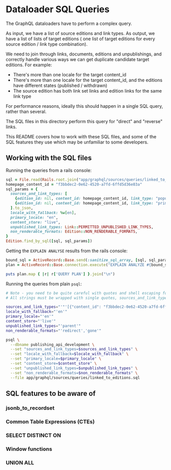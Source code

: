 Dataloader SQL Queries
======================

The GraphQL dataloaders have to perform a complex query.

As input, we have a list of source editions and link types. As output, we have a list of lists of target editions (
one list of target editions for every source edition / link type combination).

We need to join through links, documents, editions and unpublishings, and correctly handle various ways we can get
duplicate candidate target editions. For example:

- There's more than one locale for the target content_id
- There's more than one locale for the target content_id, and the editions have different states (published / withdrawn)
- The source edition has both link set links and edition links for the same link type

For performance reasons, ideally this should happen in a single SQL query, rather than several.

The SQL files in this directory perform this query for "direct" and "reverse" links.

This README covers how to work with these SQL files, and some of the SQL features they use which may be unfamiliar to
some developers.

Working with the SQL files
--------------------------

Running the queries from a rails console:

```ruby
sql = File.read(Rails.root.join("app/graphql/sources/queries/linked_to_editions.sql"))
homepage_content_id = "f3bbdec2-0e62-4520-a7fd-6ffd5d36e03a"
sql_params = {
  sources_and_link_types: [
    {edition_id: nil, content_id: homepage_content_id, link_type: "popular_links"},
    {edition_id: nil, content_id: homepage_content_id, link_type: "primary_publishing_organisation"},
  ].to_json,
  locale_with_fallback: %w[en],
  primary_locale: "en",
  content_store: "live",
  unpublished_link_types: Link::PERMITTED_UNPUBLISHED_LINK_TYPES,
  non_renderable_formats: Edition::NON_RENDERABLE_FORMATS,
}
Edition.find_by_sql([sql, sql_params])
```

Getting the `EXPLAIN ANALYSE` results from the rails console:

```ruby
bound_sql = ActiveRecord::Base.send(:sanitize_sql_array, [sql, sql_params])
plan = ActiveRecord::Base.connection.execute("EXPLAIN ANALYZE #{bound_sql}")

puts plan.map { |r| r['QUERY PLAN'] }.join("\n")
```

Running the queries from plain `psql`:

```bash
# Note - you need to be quite careful with quotes and shell escaping for this to work.
# All strings must be wrapped with single quotes, sources_and_link_types must be JSON

sources_and_link_types="'"'[{"content_id": "f3bbdec2-0e62-4520-a7fd-6ffd5d36e03a", "link_type": "primary_publishing_organisation"}]'"'"
locale_with_fallback="'en'"
primary_locale="'en'"
content_store="'live'"
unpublished_link_types="'parent'"
non_renderable_formats="'redirect','gone'"

psql \
  --dbname publishing_api_development \
  --set "sources_and_link_types=$sources_and_link_types" \
  --set "locale_with_fallback=$locale_with_fallback" \
  --set "primary_locale=$primary_locale" \
  --set "content_store=$content_store" \
  --set "unpublished_link_types=$unpublished_link_types" \
  --set "non_renderable_formats=$non_renderable_formats" \
  --file app/graphql/sources/queries/linked_to_editions.sql
```

SQL features to be aware of
---------------------------

### jsonb_to_recordset

### Common Table Expressions (CTEs)

### SELECT DISTINCT ON

### Window functions

### UNION ALL

